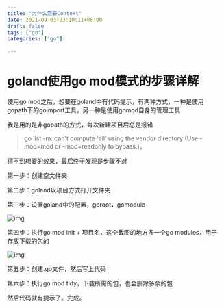 ```yaml
---
title: "为什么需要Context"
date: 2021-09-03T23:10:11+08:00
draft: false
tags: ["go"]
categories: ["go"]
 
---
```


# goland使用go mod模式的步骤详解

使用go mod之后，想要在goland中有代码提示，有两种方式，一种是使用gopath下的goimport工具，另一种是使用gomod自身的管理工具

我是用的是非gopath的方式，每次新建项目后总是报错

> go list -m: can't compute 'all' using the vendor directory
>  (Use -mod=mod or -mod=readonly to bypass.)，

得不到想要的效果，最后终于发现是步骤不对

第一步：创建空文件夹

第二步：goland以项目方式打开文件夹

第三步：设置goland中的配置，goroot，gomodule

![img](https://gitee.com/itmxs/images/raw/master/img/1u9TsjcXd633N1wv.png)

第四步：执行go mod init + 项目名，这个截图的地方多一个go modules，用于存放下载的包的

![img](https://gitee.com/itmxs/images/raw/master/img/1u9TsjcXd633N1wv.png)

第五步：创建.go文件，然后写上代码

第六步：执行go mod tidy，下载所需的包，也会删除多余的包

然后代码就有提示了。完成。